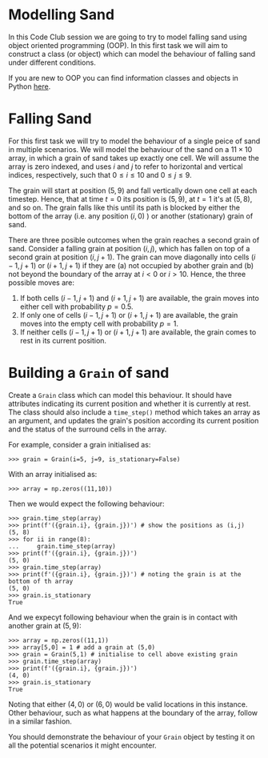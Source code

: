 # Modelling Sand
In this Code Club session we are going to try to model falling sand using object oriented programming (OOP). In this first task we will aim to construct a class (or object) which can model the behaviour of falling sand under different conditions. 

If you are new to OOP you can find information classes and objects in Python [here](https://www.geeksforgeeks.org/python-classes-and-objects/).

# Falling Sand
For this first task we will try to model the behaviour of a single peice of sand in multiple scenarios. We will model the behaviour of the sand on a $11\times 10$ array, in which a grain of sand takes up exactly one cell. We will assume the array is zero indexed, and uses $i$ and $j$ to refer to horizontal and vertical indices, respectively, such that $0\leq i \leq 10$ and $0 \leq j \leq 9$. 

The grain will start at position $(5,9)$ and fall vertically down one cell at each timestep. Hence, that at time $t=0$ its position is $(5,9)$, at $t=1$ it's at $(5,8)$, and so on. The grain falls like this until its path is blocked by either the bottom of the array (i.e. any position $(i,0)$ ) or another (stationary) grain of sand.

There are three posible outcomes when the grain reaches a second grain of sand. Consider a falling grain at position $(i,j)$, which has fallen on top of a second grain at position $(i,j+1)$. The grain can move diagonally into cells $(i-1,j+1)$ or $(i+1,j+1)$ if they are (a) not occupied by abother grain and (b) not beyond the boundary of the array at $i<0$ or $i>10$. Hence, the three possible moves are:

1. If both cells $(i-1, j+1)$ and $(i+1, j+1)$ are available, the grain moves into either cell with probability $p=0.5$.
2. If only one of cells $(i-1, j+1)$ or $(i+1, j+1)$ are available, the grain moves into the empty cell with probability $p=1$.
3. If neither cells $(i-1, j+1)$ or $(i+1, j+1)$ are available, the grain comes to rest in its current position.

# Building a `Grain` of sand
Create a `Grain` class which can model this behaviour. It should have attributes indicating its current position and whether it is currently at rest. The class should also include a `time_step()` method which takes an array as an argument, and updates the grain's position according its current position and the status of the surround cells in the array.

For example, consider a grain initialised as:

`>>> grain = Grain(i=5, j=9, is_stationary=False)`

With an array initialised as:

`>>> array = np.zeros((11,10))`

Then we would expect the following behaviour:
```
>>> grain.time_step(array)
>>> print(f'({grain.i}, {grain.j})') # show the positions as (i,j)
(5, 8)
>>> for ii in range(8):
...     grain.time_step(array)
>>> print(f'({grain.i}, {grain.j})')
(5, 0)
>>> grain.time_step(array)
>>> print(f'({grain.i}, {grain.j})') # noting the grain is at the bottom of th array
(5, 0)
>>> grain.is_stationary
True
```

And we expecyt following behaviour when the grain is in contact with another grain at $(5,9)$:
```
>>> array = np.zeros((11,1))
>>> array[5,0] = 1 # add a grain at (5,0)
>>> grain = Grain(5,1) # initialise to cell above existing grain
>>> grain.time_step(array)
>>> print(f'({grain.i}, {grain.j})')
(4, 0)
>>> grain.is_stationary
True
```
Noting that either $(4,0)$ or $(6,0)$ would be valid locations in this instance. Other behaviour, such as what happens at the boundary of the array, follow in a similar fashion.

You should demonstrate the behaviour of your `Grain` object by testing it on all the potential scenarios it might encounter.
